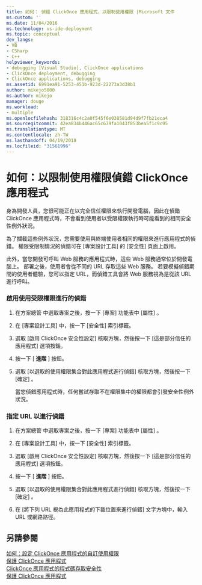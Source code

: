 ```yaml
---
title: 如何： 偵錯 ClickOnce 應用程式，以限制使用權限 |Microsoft 文件
ms.custom: ''
ms.date: 11/04/2016
ms.technology: vs-ide-deployment
ms.topic: conceptual
dev_langs:
- VB
- CSharp
- C++
helpviewer_keywords:
- debugging [Visual Studio], ClickOnce applications
- ClickOnce deployment, debugging
- ClickOnce applications, debugging
ms.assetid: 6991ea91-5253-451b-923d-22273a3d38b1
author: mikejo5000
ms.author: mikejo
manager: douge
ms.workload:
- multiple
ms.openlocfilehash: 318316c4c2a0f545f6e038581d94d9f7fb21eca4
ms.sourcegitcommit: 42ea834b446ac65c679fa1043f853bea5f1c9c95
ms.translationtype: MT
ms.contentlocale: zh-TW
ms.lasthandoff: 04/19/2018
ms.locfileid: "31561996"
---
```

# <a name="how-to-debug-a-clickonce-application-with-restricted-permissions"></a>如何：以限制使用權限偵錯 ClickOnce 應用程式
身為開發人員，您很可能正在以完全信任權限來執行開發電腦，因此在偵錯 ClickOnce 應用程式時，不會看到使用者以受限權限執行時可能看到的相同安全性例外狀況。  
  
 為了攔截這些例外狀況，您需要使用與終端使用者相同的權限來進行應用程式的偵錯。 權限受限制情況的偵錯可在 [專案設計工具]  的 [安全性] 頁面上啟用。  
  
 此外，當您開發可呼叫 Web 服務的應用程式時，這些 Web 服務通常位於開發電腦上。 部署之後，使用者會從不同的 URL 存取這些 Web 服務。 若要模擬偵錯期間的使用者體驗，您可以指定 URL，而偵錯工具會將 Web 服務視為是從該 URL 進行呼叫。  
  
### <a name="to-enable-debugging-with-restricted-permissions"></a>啟用使用受限權限進行的偵錯  
  
1.  在方案總管 中選取專案之後，按一下 [專案]  功能表中 [屬性] 。  
  
2.  在 [專案設計工具] 中，按一下 [安全性]  索引標籤。  
  
3.  選取 [啟用 ClickOnce 安全性設定]  核取方塊，然後按一下 [這是部分信任的應用程式]  選項按鈕。  
  
4.  按一下 [ **進階** ] 按鈕。  
  
5.  選取 [以選取的使用權限集合對此應用程式進行偵錯]  核取方塊，然後按一下 [確定] 。  
  
     當您偵錯應用程式時，任何嘗試存取不在權限集中的權限都會引發安全性例外狀況。  
  
### <a name="to-specify-a-url-for-debugging"></a>指定 URL 以進行偵錯  
  
1.  在方案總管 中選取專案之後，按一下 [專案]  功能表中 [屬性] 。  
  
2.  在 [專案設計工具] 中，按一下 [安全性]  索引標籤。  
  
3.  選取 [啟用 ClickOnce 安全性設定]  核取方塊，然後按一下 [這是部分信任的應用程式]  選項按鈕。  
  
4.  按一下 [ **進階** ] 按鈕。  
  
5.  選取 [以選取的使用權限集合對此應用程式進行偵錯]  核取方塊，然後按一下 [確定] 。  
  
6.  在 [將下列 URL 視為此應用程式的下載位置來進行偵錯]  文字方塊中，輸入 URL 或網路路徑。  
  
## <a name="see-also"></a>另請參閱  
 [如何：設定 ClickOnce 應用程式的自訂使用權限](../deployment/how-to-set-custom-permissions-for-a-clickonce-application.md)   
 [保護 ClickOnce 應用程式](../deployment/securing-clickonce-applications.md)   
 [ClickOnce 應用程式的程式碼存取安全性](../deployment/code-access-security-for-clickonce-applications.md)   
 [保護 ClickOnce 應用程式](../deployment/securing-clickonce-applications.md)
